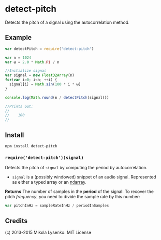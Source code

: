 detect-pitch
============
Detects the pitch of a signal using the autocorrelation method.

## Example

```javascript
var detectPitch = require("detect-pitch")

var n = 1024
var ω = 2.0 * Math.PI / n

//Initialize signal
var signal = new Float32Array(n)
for(var i=0; i<n; ++i) {
  signal[i] = Math.sin(100 * i * ω)
}

console.log(Math.round(n / detectPitch(signal)))

//Prints out:
//
//    100
//
```

## Install

    npm install detect-pitch

### `require('detect-pitch')(signal)`
Detects the pitch of `signal` by computing the period by autocorrelation.

* `signal` is a (possibly windowed) snippet of an audio signal.  Represented as either a typed array or an [ndarray](https://github.com/scijs/ndarray).

**Returns** The number of samples in the **period** of the signal.  To recover the pitch *frequency*, you need to divide the sample rate by this number:

```javascript
var pitchInHz = sampleRateInHz / periodInSamples
```

## Credits
(c) 2013-2015 Mikola Lysenko. MIT License
